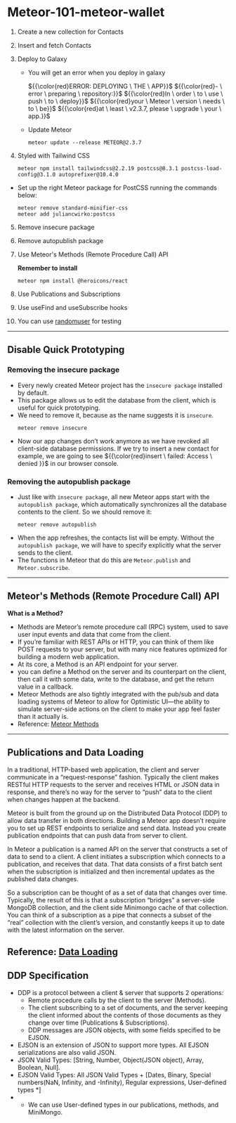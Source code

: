 # Meteor-101-meteor-wallet

1. Create a new collection for Contacts
2. Insert and fetch Contacts
3. Deploy to Galaxy

    - You will get an error when you deploy in galaxy
      
      ${{\color{red}ERROR: DEPLOYING \ THE \ APP}}$
      ${{\color{red}- \ error \ preparing \ repository:}}$
      ${{\color{red}In \ order \ to \ use \ push \ to \ deploy}}$
      ${{\color{red}your \ Meteor \ version \ needs \ to \ be}}$
      ${{\color{red}at \ least \ v2.3.7, please \ upgrade \ your \ app.}}$

    - Update Meteor
      ```
      meteor update --release METEOR@2.3.7
      ```
4. Styled with Tailwind CSS
    ```
    meteor npm install tailwindcss@2.2.19 postcss@8.3.1 postcss-load-config@3.1.0 autoprefixer@10.4.0
    ```
  - Set up the right Meteor package for PostCSS running the commands below:
    ```
    meteor remove standard-minifier-css
    meteor add juliancwirko:postcss
    ```
5. Remove insecure package
6. Remove autopublish package
7. Use Meteor's Methods (Remote Procedure Call) API
      
    **Remember to install**
      ```
      meteor npm install @heroicons/react
      ```
8. Use Publications and Subscriptions
9.  Use useFind and useSubscribe hooks
10. You can use [randomuser](https://randomuser.me/) for testing
---
## Disable Quick Prototyping

### Removing the insecure package

- Every newly created Meteor project has the ```insecure package``` installed by default.
- This package allows us to edit the database from the client, which is useful for quick prototyping.
- We need to remove it, because as the name suggests it is ```insecure```.
  ```
  meteor remove insecure
  ```
- Now our app changes don’t work anymore as we have revoked all client-side database permissions. If we try to insert a new contact for example, we are going to see ${{\color{red}insert \ failed: Access \ denied }}$ in our browser console.

### Removing the autopublish package

- Just like with ```insecure package```, all new Meteor apps start with the ```autopublish package```, which automatically synchronizes all the database contents to the client. So we should remove it:
  ```
  meteor remove autopublish
  ```
- When the app refreshes, the contacts list will be empty. Without the ```autopublish package```, we will have to specify explicitly what the server sends to the client.
- The functions in Meteor that do this are ```Meteor.publish``` and ```Meteor.subscribe```.
---
## Meteor's Methods (Remote Procedure Call) API
    
  **What is a Method?**
  - Methods are Meteor’s remote procedure call (RPC) system, used to save user input events and data that come from the client.
  - If you’re familiar with REST APIs or HTTP, you can think of them like POST requests to your server, but with many nice features optimized for building a modern web application.
  - At its core, a Method is an API endpoint for your server.
  - you can define a Method on the server and its counterpart on the client, then call it with some data, write to the database, and get the return value in a callback.
  - Meteor Methods are also tightly integrated with the pub/sub and data loading systems of Meteor to allow for Optimistic UI—the ability to simulate server-side actions on the client to make your app feel faster than it actually is.
  - Reference: [Meteor Methods](https://guide.meteor.com/methods.html)
---
## Publications and Data Loading

In a traditional, HTTP-based web application, the client and server communicate in a “request-response” fashion. Typically the client makes RESTful HTTP requests to the server and receives HTML or JSON data in response, and there’s no way for the server to “push” data to the client when changes happen at the backend.

Meteor is built from the ground up on the Distributed Data Protocol (DDP) to allow data transfer in both directions. Building a Meteor app doesn’t require you to set up REST endpoints to serialize and send data. Instead you create publication endpoints that can push data from server to client.

In Meteor a publication is a named API on the server that constructs a set of data to send to a client. A client initiates a subscription which connects to a publication, and receives that data. That data consists of a first batch sent when the subscription is initialized and then incremental updates as the published data changes.

So a subscription can be thought of as a set of data that changes over time. Typically, the result of this is that a subscription “bridges” a server-side MongoDB collection, and the client side Minimongo cache of that collection. You can think of a subscription as a pipe that connects a subset of the “real” collection with the client’s version, and constantly keeps it up to date with the latest information on the server.

Reference: [Data Loading](https://guide.meteor.com/data-loading.html)
---
## DDP Specification

- DDP is a protocol between a client & server that supports 2 operations: 
  - Remote procedure calls by the client to the server (Methods).
  - The client subscribing to a set of documents, and the server keeping the client informed about the contents of those documents as they change over time (Publications & Subscriptions).
  - DDP messages are JSON objects, with some fields specified to be EJSON. 
- EJSON is an extension of JSON to support more types. All EJSON serializations are also valid JSON.
- JSON Valid Types: [String, Number, Object(JSON object), Array, Boolean, Null].
- EJSON Valid Types: All JSON Valid Types + [Dates, Binary, Special numbers(NaN, Infinity, and -Infinity), Regular expressions, User-defined types *]
- * We can use User-defined types in our publications, methods, and MiniMongo.